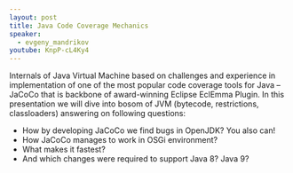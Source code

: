 ```yaml
---
layout: post
title: Java Code Coverage Mechanics
speaker:
  - evgeny_mandrikov
youtube: KnpP-cL4Ky4
---
```

Internals of Java Virtual Machine based on challenges and experience in implementation of one of the most popular code coverage tools for Java – JaCoCo that is backbone of award-winning Eclipse EclEmma Plugin.
In this presentation we will dive into bosom of JVM (bytecode, restrictions, classloaders) answering on following questions:
* How by developing JaCoCo we find bugs in OpenJDK? You also can!
* How JaCoCo manages to work in OSGi environment?
* What makes it fastest?
* And which changes were required to support Java 8? Java 9?
